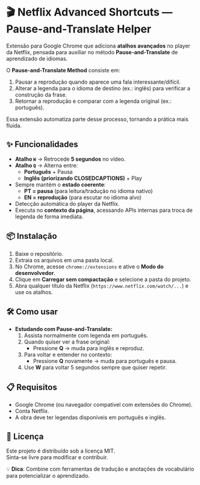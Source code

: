 # 🎬 Netflix Advanced Shortcuts — Pause-and-Translate Helper

Extensão para Google Chrome que adiciona **atalhos avançados** no player da Netflix, pensada para auxiliar no método **Pause-and-Translate** de aprendizado de idiomas.

O **Pause-and-Translate Method** consiste em:
1. Pausar a reprodução quando aparece uma fala interessante/difícil.
2. Alterar a legenda para o idioma de destino (ex.: inglês) para verificar a construção da frase.
3. Retornar a reprodução e comparar com a legenda original (ex.: português).

Essa extensão automatiza parte desse processo, tornando a prática mais fluida.

## ✨ Funcionalidades

- **Atalho `W`** → Retrocede **5 segundos** no vídeo.
- **Atalho `Q`** → Alterna entre:
  - **Português** + Pausa
  - **Inglês (priorizando CLOSEDCAPTIONS)** + Play
- Sempre mantém o **estado coerente**:
  - **PT = pausa** (para leitura/tradução no idioma nativo)
  - **EN = reprodução** (para escutar no idioma alvo)
- Detecção automática do player da Netflix.
- Executa no **contexto da página**, acessando APIs internas para troca de legenda de forma imediata.

## 📦 Instalação

1. Baixe o repositório.
2. Extraia os arquivos em uma pasta local.
3. No Chrome, acesse `chrome://extensions` e ative o **Modo do desenvolvedor**.
4. Clique em **Carregar sem compactação** e selecione a pasta do projeto.
5. Abra qualquer título da Netflix (`https://www.netflix.com/watch/...`) e use os atalhos.

## 🛠️ Como usar

- **Estudando com Pause-and-Translate:**
  1. Assista normalmente com legenda em português.
  2. Quando quiser ver a frase original:
     - Pressione **Q** → muda para inglês e reproduz.
  3. Para voltar e entender no contexto:
     - Pressione **Q** novamente → muda para português e pausa.
  4. Use **W** para voltar 5 segundos sempre que quiser repetir.

## 📋 Requisitos

- Google Chrome (ou navegador compatível com extensões do Chrome).
- Conta Netflix.
- A obra deve ter legendas disponíveis em português e inglês.

## 📜 Licença

Este projeto é distribuído sob a licença MIT.  
Sinta-se livre para modificar e contribuir.

💡 **Dica**: Combine com ferramentas de tradução e anotações de vocabulário para potencializar o aprendizado.
